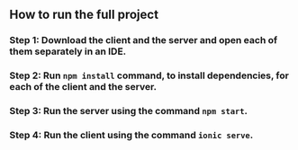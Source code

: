 ## How to run the full project

### Step 1: Download the client and the server and open each of them separately in an IDE.
### Step 2: Run `npm install` command, to install dependencies, for each of the client and the server.
### Step 3: Run the server using the command `npm start`.
### Step 4: Run the client using the command `ionic serve`.